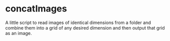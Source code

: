 # concatImages

A little script to read images of identical dimensions from a folder and 
combine them into a grid of any desired dimension and then output that grid as an image.
